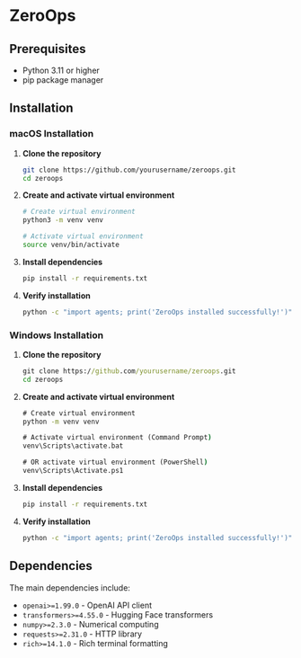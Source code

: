 # ZeroOps 

## Prerequisites

- Python 3.11 or higher
- pip package manager

## Installation

### macOS Installation

1. **Clone the repository**
   ```bash
   git clone https://github.com/yourusername/zeroops.git
   cd zeroops
   ```

2. **Create and activate virtual environment**
   ```bash
   # Create virtual environment
   python3 -m venv venv
   
   # Activate virtual environment
   source venv/bin/activate
   ```

3. **Install dependencies**
   ```bash
   pip install -r requirements.txt
   ```

4. **Verify installation**
   ```bash
   python -c "import agents; print('ZeroOps installed successfully!')"
   ```

### Windows Installation

1. **Clone the repository**
   ```cmd
   git clone https://github.com/yourusername/zeroops.git
   cd zeroops
   ```

2. **Create and activate virtual environment**
   ```cmd
   # Create virtual environment
   python -m venv venv
   
   # Activate virtual environment (Command Prompt)
   venv\Scripts\activate.bat
   
   # OR activate virtual environment (PowerShell)
   venv\Scripts\Activate.ps1
   ```

3. **Install dependencies**
   ```cmd
   pip install -r requirements.txt
   ```

4. **Verify installation**
   ```cmd
   python -c "import agents; print('ZeroOps installed successfully!')"
   ```

## Dependencies

The main dependencies include:
- `openai>=1.99.0` - OpenAI API client
- `transformers>=4.55.0` - Hugging Face transformers
- `numpy>=2.3.0` - Numerical computing
- `requests>=2.31.0` - HTTP library
- `rich>=14.1.0` - Rich terminal formatting